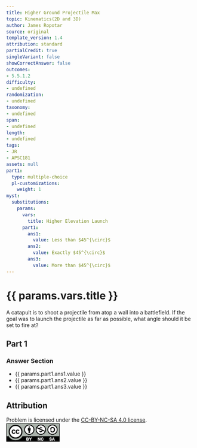```yaml
---
title: Higher Ground Projectile Max
topic: Kinematics(2D and 3D)
author: James Ropotar
source: original
template_version: 1.4
attribution: standard
partialCredit: true
singleVariant: false
showCorrectAnswer: false
outcomes:
- 5.5.1.2
difficulty:
- undefined
randomization:
- undefined
taxonomy:
- undefined
span:
- undefined
length:
- undefined
tags:
- JR
- APSC181
assets: null
part1:
  type: multiple-choice
  pl-customizations:
    weight: 1
myst:
  substitutions:
    params:
      vars:
        title: Higher Elevation Launch
      part1:
        ans1:
          value: Less than $45^{\circ}$
        ans2:
          value: Exactly $45^{\circ}$
        ans3:
          value: More than $45^{\circ}$
---
```

# {{ params.vars.title }}
A catapult is to shoot a projectile from atop a wall into a battlefield.
If the goal was to launch the projectile as far as possible, what angle should it be set to fire at?

## Part 1

### Answer Section

- {{ params.part1.ans1.value }}
- {{ params.part1.ans2.value }}
- {{ params.part1.ans3.value }}

## Attribution

Problem is licensed under the [CC-BY-NC-SA 4.0 license](https://creativecommons.org/licenses/by-nc-sa/4.0/).<br> ![The Creative Commons 4.0 license requiring attribution-BY, non-commercial-NC, and share-alike-SA license.](https://raw.githubusercontent.com/firasm/bits/master/by-nc-sa.png)